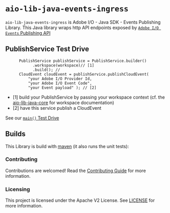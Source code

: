 
# `aio-lib-java-events-ingress`

`aio-lib-java-events-ingress` is Adobe I/O - Java SDK - Events Publishing Library.
This Java library wraps http API endpoints exposed 
by [`Adobe I/O Events` Publishing API](https://www.adobe.io/apis/experienceplatform/events/docs.html#!adobedocs/adobeio-events/master/api/eventsingress_api.md)


## PublishService Test Drive

          PublishService publishService = PublishService.builder()
                .workspace(workspace)// [1]
                .build(); //
          CloudEvent cloudEvent = publishService.publishCloudEvent(
              "your Adobe I/O Provider Id, 
              "your Adobe I/O Event Code", 
              "your Event payload" ); // [2]

 * [1] build your PublishService by passing your workspace context  (cf. the [aio-lib-java-core](../core) for workspace documentation)
 * [2] have this service publish a CloudEvent 
 
See our [`main()` Test Drive](./src/test/java/com/adobe/aio/event/publish/PublishServiceTestDrive.java)
 

## Builds
This Library is build with [maven](https://maven.apache.org/) (it also runs the unit tests):

### Contributing
Contributions are welcomed! Read the [Contributing Guide](../.github/CONTRIBUTING.md) for more information.

### Licensing
This project is licensed under the Apache V2 License. See [LICENSE](../LICENSE.md) for more information.

  
